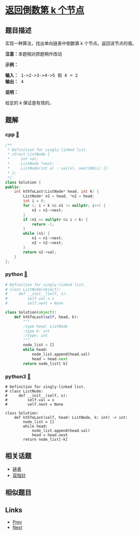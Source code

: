 
# [返回倒数第 k 个节点](https://leetcode-cn.com/problems/kth-node-from-end-of-list-lcci)

## 题目描述

<p>实现一种算法，找出单向链表中倒数第 k 个节点。返回该节点的值。</p>

<p><strong>注意：</strong>本题相对原题稍作改动</p>

<p><strong>示例：</strong></p>

<pre><strong>输入：</strong> 1-&gt;2-&gt;3-&gt;4-&gt;5 和 <em>k</em> = 2
<strong>输出： </strong>4</pre>

<p><strong>说明：</strong></p>

<p>给定的 <em>k</em>&nbsp;保证是有效的。</p>


## 题解

### cpp [🔗](kth-node-from-end-of-list-lcci.cpp) 
```cpp
/**
 * Definition for singly-linked list.
 * struct ListNode {
 *     int val;
 *     ListNode *next;
 *     ListNode(int x) : val(x), next(NULL) {}
 * };
 */
class Solution {
public:
    int kthToLast(ListNode* head, int k) {
        ListNode* n1 = head, *n2 = head;
        int i = 0;
        for (; i < k && n1 != nullptr; i++) {
            n1 = n1->next;
        }
        if (n1 == nullptr && i < k) {
            return -1;
        }
        while (n1) {
            n1 = n1->next;
            n2 = n2->next;
        }
        return n2->val;
    }
};
```
### python [🔗](kth-node-from-end-of-list-lcci.py) 
```python
# Definition for singly-linked list.
# class ListNode(object):
#     def __init__(self, x):
#         self.val = x
#         self.next = None

class Solution(object):
    def kthToLast(self, head, k):
        """
        :type head: ListNode
        :type k: int
        :rtype: int
        """
        node_list = []
        while head:
            node_list.append(head.val)
            head = head.next
        return node_list[-k]
```
### python3 [🔗](kth-node-from-end-of-list-lcci.py) 
```python3
# Definition for singly-linked list.
# class ListNode:
#     def __init__(self, x):
#         self.val = x
#         self.next = None

class Solution:
    def kthToLast(self, head: ListNode, k: int) -> int:
        node_list = []
        while head:
            node_list.append(head.val)
            head = head.next
        return node_list[-k]
```


## 相关话题

- [链表](../../tags/linked-list.md) 
- [双指针](../../tags/two-pointers.md) 


## 相似题目



## Links

- [Prev](../maximum-lcci/README.md) 
- [Next](../SLwz0R/README.md) 

